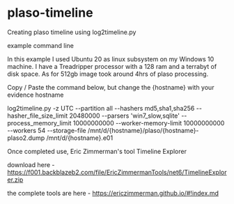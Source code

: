 # plaso-timeline
Creating plaso timeline using log2timeline.py

example command line

In this example I used Ubuntu 20 as linux subsystem on my Windows 10 machine.  I have a Treadripper processor with a 128 ram and a terrabyt of disk space. As for 512gb image took around 4hrs of plaso processing.

Copy / Paste the command below, but change the {hostname} with your evidence hostname

log2timeline.py -z UTC --partition all --hashers md5,sha1,sha256 --hasher_file_size_limit 20480000 --parsers 'win7_slow,sqlite' --process_memory_limit 10000000000 --worker-memory-limit 10000000000 --workers 54 --storage-file /mnt/d/{hostname}/plaso/{hostname}-plaso2.dump /mnt/d/{hostname}.e01


Once completed use, Eric Zimmerman's tool Timeline Explorer 

download here -
https://f001.backblazeb2.com/file/EricZimmermanTools/net6/TimelineExplorer.zip

the complete tools are here -
https://ericzimmerman.github.io/#!index.md
